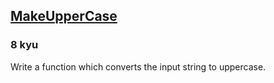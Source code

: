 <h2><a href=https://www.codewars.com/kata/57a0556c7cb1f31ab3000ad7/train/c target="_blank">MakeUpperCase</a></h2><h3>8 kyu</h3><p>Write a function which converts the input string to uppercase.</p>